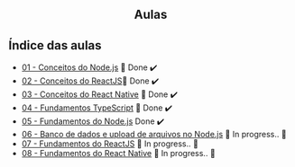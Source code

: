 

<h2 align="center">
  Aulas 
</h2>

## Índice das aulas

- [01 - Conceitos do Node.js](https://github.com/Willian17/bootcamp-goStack-aulas/tree/master/01-Back-end-com-Node.js) 🚀 Done :heavy_check_mark:
- [02 - Conceitos do ReactJS](https://github.com/Willian17/aulas/tree/master/02-frontend-com-reactjs)🚀 Done :heavy_check_mark:
- [03 - Conceitos do React Native](https://github.com/Willian17/aulas/tree/master/03-react-native) 🚀 Done :heavy_check_mark:
- [04 - Fundamentos TypeScript](https://github.com/Willian17/aulas/tree/master/04-typeScript) 🚀 Done :heavy_check_mark:
- [05 - Fundamentos do Node.js](https://github.com/Willian17/aulas/tree/master/06-iniciando-backend) Done :heavy_check_mark:
- [06 - Banco de dados e upload de arquivos no Node.js]() :construction: In progress.. :construction:
- [07 - Fundamentos do ReactJS]() :construction: In progress.. :construction:
- [08 - Fundamentos do React Native]() :construction: In progress.. :construction:

